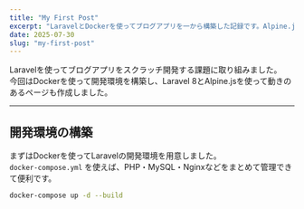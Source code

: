 ```yaml
---
title: "My First Post"
excerpt: "LaravelとDockerを使ってブログアプリを一から構築した記録です。Alpine.jsで動きをつけるのも面白かったです。"
date: 2025-07-30
slug: "my-first-post"
---
```


Laravelを使ってブログアプリをスクラッチ開発する課題に取り組みました。  
今回はDockerを使って開発環境を構築し、Laravel 8とAlpine.jsを使って動きのあるページも作成しました。

---

## 開発環境の構築

まずはDockerを使ってLaravelの開発環境を用意しました。  
`docker-compose.yml` を使えば、PHP・MySQL・Nginxなどをまとめて管理できて便利です。

```bash
docker-compose up -d --build
